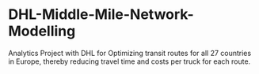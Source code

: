 # DHL-Middle-Mile-Network-Modelling
Analytics Project with DHL for Optimizing transit routes for all 27 countries in Europe, thereby reducing travel time and costs per truck for each route.

